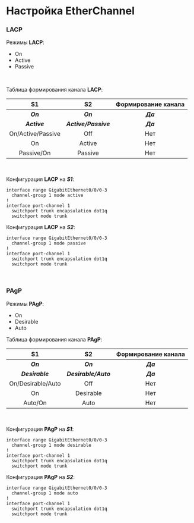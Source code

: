 # Настройка EtherChannel

### LACP

Режимы **LACP**:

- On
- Active
- Passive

<br/>

Таблица формирования канала **LACP**:

| S1 | S2 | Формирование канала |
|:----------:|:---------:|:---------:|
| ***On***  | ***On*** | ***Да*** |
| ***Active***  | ***Active/Passive***  | ***Да*** |
| On/Active/Passive | Off | Нет |
| On | Active | Нет |
| Passive/On | Passive | Нет |

<br/>

Конфигурация **LACP** на ***S1***:
```
interface range GigabitEthernet0/0/0-3
  channel-group 1 mode active
!
interface port-channel 1
  switchport trunk encapsulation dot1q
  switchport mode trunk
```
Конфигурация **LACP** на ***S2***:
```
interface range GigabitEthernet0/0/0-3
  channel-group 1 mode passive
!
interface port-channel 1
  switchport trunk encapsulation dot1q
  switchport mode trunk
```

<br/>

### PAgP

Режимы **PAgP**:

- On
- Desirable
- Auto

Таблица формирования канала **PAgP**:

| S1 | S2 | Формирование канала |
|:----------:|:---------:|:---------:|
| ***On***  | ***On*** | ***Да*** |
| ***Desirable***  | ***Desirable/Auto***  | ***Да*** |
| On/Desirable/Auto | Off | Нет |
| On | Desirable | Нет |
| Auto/On | Auto | Нет |

<br/>

Конфигурация **PAgP** на ***S1***:
```
interface range GigabitEthernet0/0/0-3
  channel-group 1 mode desirable
!
interface port-channel 1
  switchport trunk encapsulation dot1q
  switchport mode trunk
```
Конфигурация **PAgP** на ***S2***:
```
interface range GigabitEthernet0/0/0-3
  channel-group 1 mode auto
!
interface port-channel 1
  switchport trunk encapsulation dot1q
  switchport mode trunk
```
